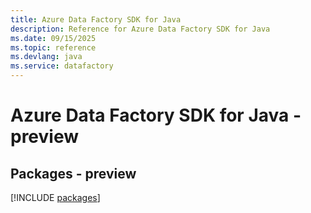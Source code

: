 ```yaml
---
title: Azure Data Factory SDK for Java
description: Reference for Azure Data Factory SDK for Java
ms.date: 09/15/2025
ms.topic: reference
ms.devlang: java
ms.service: datafactory
---
```

# Azure Data Factory SDK for Java - preview
## Packages - preview
[!INCLUDE [packages](data-factory-index.md)]